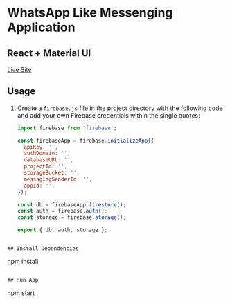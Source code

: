# WhatsApp Like Messenging Application

## React + Material UI



[Live Site](https://whatsapp-3bdd3.firebaseapp.com/)

## Usage

1. Create a `firebase.js` file in the project directory with the following code and add your own Firebase credentials within the single quotes:

   ```javascript
   import firebase from 'firebase';

   const firebaseApp = firebase.initializeApp({
     apiKey: '',
     authDomain: '',
     databaseURL: '',
     projectId: '',
     storageBucket: '',
     messagingSenderId: '',
     appId: '',
   });

   const db = firebaseApp.firestore();
   const auth = firebase.auth();
   const storage = firebase.storage();

   export { db, auth, storage };

```

## Install Dependencies
```
npm install
```

## Run App
```
npm start
```